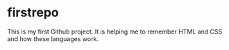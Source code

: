 # firstrepo
 
This is my first Github project. It is helping me to remember HTML and CSS and how these languages work. 